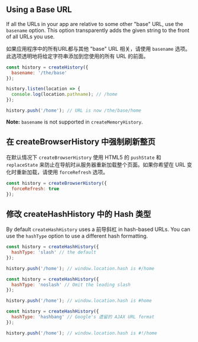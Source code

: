 ## Using a Base URL

If all the URLs in your app are relative to some other "base" URL, use the `basename` option. This option transparently adds the given string to the front of all URLs you use.

如果应用程序中的所有URL都与其他 "base" URL 相关，请使用 `basename` 选项。此选项透明地将给定字符串添加到您使用的所有 URL 的前面。

```js
const history = createHistory({
  basename: '/the/base'
});

history.listen(location => {
  console.log(location.pathname); // /home
});

history.push('/home'); // URL is now /the/base/home
```

**Note:** `basename` is not supported in `createMemoryHistory`.

## 在 createBrowserHistory 中强制刷新整页

在默认情况下 `createBrowserHistory` 使用 HTML5 的 `pushState` 和 `replaceState` 来防止在导航时从服务器重新加载整个页面。如果你希望在 URL 变化时重新加载，请使用 `forceRefresh` 选项。


```js
const history = createBrowserHistory({
  forceRefresh: true
});
```

## 修改 createHashHistory 中的 Hash 类型 

By default `createHashHistory` uses a 前导斜杠 in hash-based URLs. You can use the `hashType` option to use a different hash formatting.

```js
const history = createHashHistory({
  hashType: 'slash' // the default
});

history.push('/home'); // window.location.hash is #/home

const history = createHashHistory({
  hashType: 'noslash' // Omit the leading slash
});

history.push('/home'); // window.location.hash is #home

const history = createHashHistory({
  hashType: 'hashbang' // Google's 遗留的 AJAX URL format
});

history.push('/home'); // window.location.hash is #!/home
```